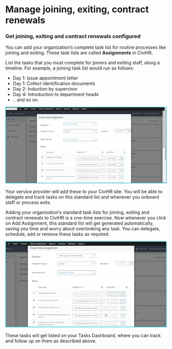Manage joining, exiting, contract renewals
==========

### Get joining, exiting and contract renewals configured

You can add your organization’s complete task list for routine processes like joining and exiting. These task lists are called **Assignments** in CiviHR.

List the tasks that you must complete for joiners and exiting staff, along a timeline. For example, a joining task list would run as follows:


-   Day 1: Issue appointment letter 
-   Day 1: Collect identification documents
-   Day 2: Induction by supervisor
-   Day 4: Introduction to department heads 
-   .. and so on. 

![image](../img/image13.png)

Your service provider will add these to your CiviHR site. You will be able to delegate and track tasks on this standard list and whenever you onboard staff or process exits.

Adding your organisation’s standard task lists for joining, exiting and contract renewals to CiviHR is a one-time exercise. Now whenever you click on Add Assignment, this standard list will get generated automatically, saving you time and worry about overlooking any task. You can delegate, schedule, add or remove these tasks as required.

![image](../img/create-assignment.png)

These tasks will get listed on your Tasks Dashboard, where you can track and follow up on them as described above. 
